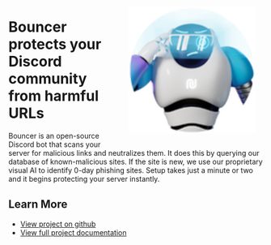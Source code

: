 <img src="https://github.com/interlock-network/bouncer/blob/main/docs/bouncer-dark.png?raw=true" alt="Bouncer hand logo" align="right" width="250" height="250" style="padding: 1rem"/>

# Bouncer protects your Discord community from harmful URLs

Bouncer is an open-source Discord bot that scans your server for malicious links and neutralizes them. It does this by querying our database of known-malicious sites. If the site is new, we use our proprietary visual AI to identify 0-day phishing sites. Setup takes just a minute or two and it begins protecting your server instantly.

## Learn More
- [View project on github](https://github.com/interlock-network/interlock-bouncer)
- [View full project documentation](https://github.com/interlock-network/interlock-bouncer/tree/main/docs)
